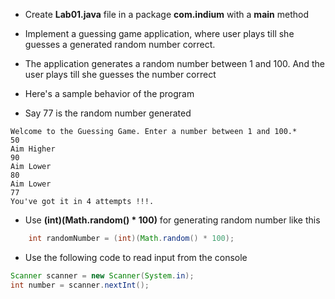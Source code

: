 * Create __Lab01.java__ file in a package __com.indium__ with a __main__ method
*  Implement a guessing game application, where user plays till she guesses a generated random number correct. 
* The application generates a random number between 1 and 100. And the user plays till she guesses the number correct
* Here's a sample behavior of the program

* Say 77 is the random number generated

``` 
Welcome to the Guessing Game. Enter a number between 1 and 100.* 
50 
Aim Higher 
90 
Aim Lower 
80  
Aim Lower 
77 
You've got it in 4 attempts !!!. 

```
* Use __(int)(Math.random() * 100)__ for generating random number like this

``` java
	int randomNumber = (int)(Math.random() * 100);
```

* Use the following code to read input from the console

``` java
Scanner scanner = new Scanner(System.in);
int number = scanner.nextInt();
``` 
